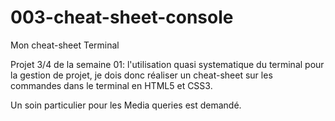 # 003-cheat-sheet-console
Mon cheat-sheet Terminal

Projet 3/4 de la semaine 01: l'utilisation quasi systematique du terminal pour la gestion de projet, je dois donc réaliser un cheat-sheet sur les commandes dans le terminal en HTML5 et CSS3.

Un soin particulier pour les Media queries est demandé.
